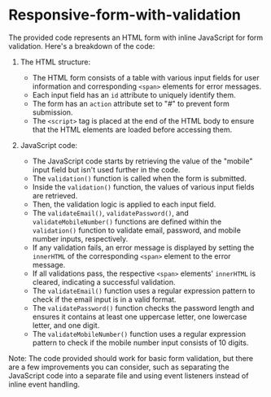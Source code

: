 # Responsive-form-with-validation
The provided code represents an HTML form with inline JavaScript for form validation. Here's a breakdown of the code:

1. The HTML structure:
   - The HTML form consists of a table with various input fields for user information and corresponding `<span>` elements for error messages.
   - Each input field has an `id` attribute to uniquely identify them.
   - The form has an `action` attribute set to "#" to prevent form submission.
   - The `<script>` tag is placed at the end of the HTML body to ensure that the HTML elements are loaded before accessing them.

2. JavaScript code:
   - The JavaScript code starts by retrieving the value of the "mobile" input field but isn't used further in the code.
   - The `validation()` function is called when the form is submitted.
   - Inside the `validation()` function, the values of various input fields are retrieved.
   - Then, the validation logic is applied to each input field.
   - The `validateEmail()`, `validatePassword()`, and `validateMobileNumber()` functions are defined within the `validation()` function to validate email, password, and mobile number inputs, respectively.
   - If any validation fails, an error message is displayed by setting the `innerHTML` of the corresponding `<span>` element to the error message.
   - If all validations pass, the respective `<span>` elements' `innerHTML` is cleared, indicating a successful validation.
   - The `validateEmail()` function uses a regular expression pattern to check if the email input is in a valid format.
   - The `validatePassword()` function checks the password length and ensures it contains at least one uppercase letter, one lowercase letter, and one digit.
   - The `validateMobileNumber()` function uses a regular expression pattern to check if the mobile number input consists of 10 digits.

Note: The code provided should work for basic form validation, but there are a few improvements you can consider, such as separating the JavaScript code into a separate file and using event listeners instead of inline event handling. 
